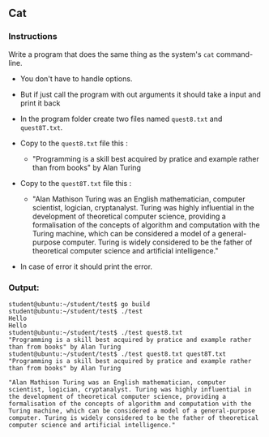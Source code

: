 ## Cat

### Instructions

Write a program that does the same thing as the system's `cat` command-line.

- You don't have to handle options.

- But if just call the program with out arguments it should take a input and print it back 

- In the program folder create two files named `quest8.txt` and `quest8T.txt`.

- Copy to the `quest8.txt` file this :
  
    - "Programming is a skill best acquired by pratice and example rather than from books" by Alan Turing

- Copy to the `quest8T.txt` file this : 

    - "Alan Mathison Turing was an English mathematician, computer scientist, logician, cryptanalyst. Turing was highly influential in the development of theoretical computer science, providing a formalisation of the concepts of algorithm and computation with the Turing machine, which can be considered a model of a general-purpose computer. Turing is widely considered to be the father of theoretical computer science and artificial intelligence."

- In case of error it should print the error.

### Output:

```console
student@ubuntu:~/student/test$ go build
student@ubuntu:~/student/test$ ./test
Hello
Hello
student@ubuntu:~/student/test$ ./test quest8.txt
"Programming is a skill best acquired by pratice and example rather than from books" by Alan Turing
student@ubuntu:~/student/test$ ./test quest8.txt quest8T.txt
"Programming is a skill best acquired by pratice and example rather than from books" by Alan Turing

"Alan Mathison Turing was an English mathematician, computer scientist, logician, cryptanalyst. Turing was highly influential in the development of theoretical computer science, providing a formalisation of the concepts of algorithm and computation with the Turing machine, which can be considered a model of a general-purpose computer. Turing is widely considered to be the father of theoretical computer science and artificial intelligence."

```
